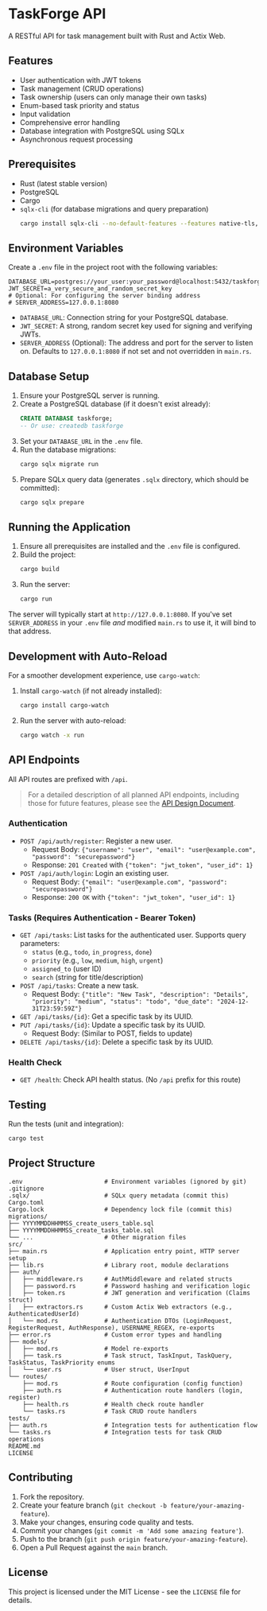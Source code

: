 # TaskForge API

A RESTful API for task management built with Rust and Actix Web.

## Features

- User authentication with JWT tokens
- Task management (CRUD operations)
- Task ownership (users can only manage their own tasks)
- Enum-based task priority and status
- Input validation
- Comprehensive error handling
- Database integration with PostgreSQL using SQLx
- Asynchronous request processing

## Prerequisites

- Rust (latest stable version)
- PostgreSQL
- Cargo
- `sqlx-cli` (for database migrations and query preparation)
  ```bash
  cargo install sqlx-cli --no-default-features --features native-tls,postgres
  ```

## Environment Variables

Create a `.env` file in the project root with the following variables:

```env
DATABASE_URL=postgres://your_user:your_password@localhost:5432/taskforge
JWT_SECRET=a_very_secure_and_random_secret_key
# Optional: For configuring the server binding address
# SERVER_ADDRESS=127.0.0.1:8080
```

- `DATABASE_URL`: Connection string for your PostgreSQL database.
- `JWT_SECRET`: A strong, random secret key used for signing and verifying JWTs.
- `SERVER_ADDRESS` (Optional): The address and port for the server to listen on. Defaults to `127.0.0.1:8080` if not set and not overridden in `main.rs`.

## Database Setup

1.  Ensure your PostgreSQL server is running.
2.  Create a PostgreSQL database (if it doesn't exist already):
    ```sql
    CREATE DATABASE taskforge;
    -- Or use: createdb taskforge
    ```
3.  Set your `DATABASE_URL` in the `.env` file.
4.  Run the database migrations:
    ```bash
    cargo sqlx migrate run
    ```
5.  Prepare SQLx query data (generates `.sqlx` directory, which should be committed):
    ```bash
    cargo sqlx prepare
    ```

## Running the Application

1.  Ensure all prerequisites are installed and the `.env` file is configured.
2.  Build the project:
    ```bash
    cargo build
    ```
3.  Run the server:
    ```bash
    cargo run
    ```

The server will typically start at `http://127.0.0.1:8080`. If you've set `SERVER_ADDRESS` in your `.env` file *and* modified `main.rs` to use it, it will bind to that address.

## Development with Auto-Reload

For a smoother development experience, use `cargo-watch`:

1.  Install `cargo-watch` (if not already installed):
    ```bash
    cargo install cargo-watch
    ```
2.  Run the server with auto-reload:
    ```bash
    cargo watch -x run
    ```

## API Endpoints

All API routes are prefixed with `/api`.

> For a detailed description of all planned API endpoints, including those for future features, please see the [API Design Document](docs/api/API.md).

### Authentication

-   `POST /api/auth/register`: Register a new user.
    -   Request Body: `{"username": "user", "email": "user@example.com", "password": "securepassword"}`
    -   Response: `201 Created` with `{"token": "jwt_token", "user_id": 1}`
-   `POST /api/auth/login`: Login an existing user.
    -   Request Body: `{"email": "user@example.com", "password": "securepassword"}`
    -   Response: `200 OK` with `{"token": "jwt_token", "user_id": 1}`

### Tasks (Requires Authentication - Bearer Token)

-   `GET /api/tasks`: List tasks for the authenticated user. Supports query parameters:
    -   `status` (e.g., `todo`, `in_progress`, `done`)
    -   `priority` (e.g., `low`, `medium`, `high`, `urgent`)
    -   `assigned_to` (user ID)
    -   `search` (string for title/description)
-   `POST /api/tasks`: Create a new task.
    -   Request Body: `{"title": "New Task", "description": "Details", "priority": "medium", "status": "todo", "due_date": "2024-12-31T23:59:59Z"}`
-   `GET /api/tasks/{id}`: Get a specific task by its UUID.
-   `PUT /api/tasks/{id}`: Update a specific task by its UUID.
    -   Request Body: (Similar to POST, fields to update)
-   `DELETE /api/tasks/{id}`: Delete a specific task by its UUID.

### Health Check

-   `GET /health`: Check API health status. (No `/api` prefix for this route)

## Testing

Run the tests (unit and integration):

```bash
cargo test
```

## Project Structure

```
.env                       # Environment variables (ignored by git)
.gitignore
.sqlx/                     # SQLx query metadata (commit this)
Cargo.toml
Cargo.lock                 # Dependency lock file (commit this)
migrations/
├── YYYYMMDDHHMMSS_create_users_table.sql
├── YYYYMMDDHHMMSS_create_tasks_table.sql
└── ...                    # Other migration files
src/
├── main.rs                # Application entry point, HTTP server setup
├── lib.rs                 # Library root, module declarations
├── auth/
│   ├── middleware.rs      # AuthMiddleware and related structs
│   ├── password.rs        # Password hashing and verification logic
│   ├── token.rs           # JWT generation and verification (Claims struct)
│   ├── extractors.rs      # Custom Actix Web extractors (e.g., AuthenticatedUserId)
│   └── mod.rs             # Authentication DTOs (LoginRequest, RegisterRequest, AuthResponse), USERNAME_REGEX, re-exports
├── error.rs               # Custom error types and handling
├── models/
│   ├── mod.rs             # Model re-exports
│   ├── task.rs            # Task struct, TaskInput, TaskQuery, TaskStatus, TaskPriority enums
│   └── user.rs            # User struct, UserInput
└── routes/
    ├── mod.rs             # Route configuration (config function)
    ├── auth.rs            # Authentication route handlers (login, register)
    ├── health.rs          # Health check route handler
    └── tasks.rs           # Task CRUD route handlers
tests/
├── auth.rs                # Integration tests for authentication flow
└── tasks.rs               # Integration tests for task CRUD operations
README.md
LICENSE
```

## Contributing

1.  Fork the repository.
2.  Create your feature branch (`git checkout -b feature/your-amazing-feature`).
3.  Make your changes, ensuring code quality and tests.
4.  Commit your changes (`git commit -m 'Add some amazing feature'`).
5.  Push to the branch (`git push origin feature/your-amazing-feature`).
6.  Open a Pull Request against the `main` branch.

## License

This project is licensed under the MIT License - see the `LICENSE` file for details. 